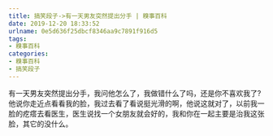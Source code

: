 ```yaml
---
title: 搞笑段子->有一天男友突然提出分手 | 糗事百科
date: 2019-12-20 18:33:52
urlname: 0e5d636f25dbcf8346aa9c7891f916d5
tags: 
- 糗事百科
categories:
- 糗事百科
- 搞笑段子
---
```

有一天男友突然提出分手，我问他怎么了，我做错什么了吗，还是你不喜欢我了?他说你走近点看看我的脸，我过去看了看说挺光滑的啊，他说这就对了，以前我一脸的疙瘩去看医生，医生说找一个女朋友就会好的，我和你在一起主要是治我这张脸，其它的没什么。


